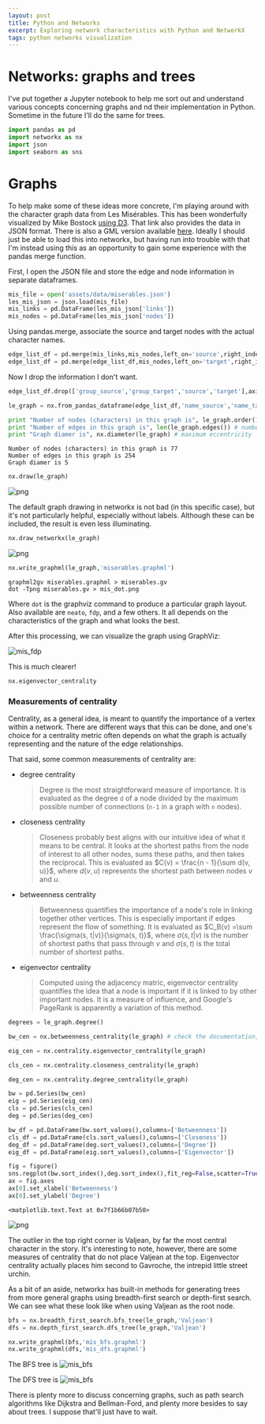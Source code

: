 ```yaml
---
layout: post
title: Python and Networks
excerpt: Exploring network characteristics with Python and NetworkX
tags: python networks visualization
---
```



# Networks: graphs and trees

I've put together a Jupyter notebook to help me sort out and understand various concepts concerning graphs and nd their implementation in Python. Sometime in the future I'll do the same for trees.

```python
import pandas as pd
import networkx as nx
import json
import seaborn as sns
```

# Graphs

To help make some of these ideas more concrete, I'm playing around with the character graph data from Les Misérables. This has been wonderfully visualized by Mike Bostock [using D3](https://bl.ocks.org/mbostock/4062045). That link also provides the data in JSON format. There is also a GML version available [here](https://networkdata.ics.uci.edu/data.php?id=109). Ideally I should just be able to load this into networkx, but having run into trouble with that I'm instead using this as an opportunity to gain some experience with the pandas merge function.

First, I open the JSON file and store the edge and node information in separate dataframes.


```python
mis_file = open('assets/data/miserables.json')
les_mis_json = json.load(mis_file)
mis_links = pd.DataFrame(les_mis_json['links'])
mis_nodes = pd.DataFrame(les_mis_json['nodes'])
```

Using pandas.merge, associate the source and target nodes with the actual character names.


```python
edge_list_df = pd.merge(mis_links,mis_nodes,left_on='source',right_index=True)
edge_list_df = pd.merge(edge_list_df,mis_nodes,left_on='target',right_index=True,suffixes=('_source','_target'))
```

Now I drop the information I don't want.


```python
edge_list_df.drop(['group_source','group_target','source','target'],axis=1,inplace=True)
```


```python
le_graph = nx.from_pandas_dataframe(edge_list_df,'name_source','name_target')
```


```python
print "Number of nodes (characters) in this graph is", le_graph.order() # number of nodes
print "Number of edges in this graph is", len(le_graph.edges()) # number of edges
print "Graph diamer is", nx.diameter(le_graph) # maximum eccentricity
```

    Number of nodes (characters) in this graph is 77
    Number of edges in this graph is 254
    Graph diamer is 5



```python
nx.draw(le_graph)
```


![png](assets/img/posts/output_13_0.png)


The default graph drawing in networkx is not bad (in this specific case), but it's not particularly helpful, especially without labels. Although these can be included, the result is even less illuminating.


```python
nx.draw_networkx(le_graph)
```


![png](assets/img/posts/output_15_0.png)



```python
nx.write_graphml(le_graph,'miserables.graphml')
```



    graphml2gv miserables.graphml > miserables.gv
    dot -Tpng miserables.gv > mis_dot.png
    
Where `dot` is the graphviz command to produce a particular graph layout. Also available are `neato`, `fdp`, and a few others. It all depends on the characteristics of the graph and what looks the best.

After this processing, we can visualize the graph using GraphViz:

![mis_fdp](assets/img/posts/mis_fdp.png)

This is much clearer!


```python
nx.eigenvector_centrality
```

### Measurements of centrality

Centrality, as a general idea, is meant to quantify the importance of a vertex within a network. There are different ways that this can be done, and one's choice for a centrality metric often depends on what the graph is actually representing and the nature of the edge relationships.

That said, some common measurements of centrality are:
 - degree centrality
     > Degree is the most straightforward measure of importance. It is evaluated as the degree `d` of a node divided by the maximum possible number of connections (`n-1` in a graph with `n` nodes).
 - closeness centrality
     > Closeness probably best aligns with our intuitive idea of what it means to be central. It looks at the shortest paths from the node of interest to all other nodes, sums these paths, and then takes the reciprocal. This is evaluated as $C(v) = \frac{n - 1}{\sum d(v, u)}$, where $d(v,u)$ represents the shortest path between nodes $v$ and $u$.
 - betweenness centrality
     > Betweenness quantifies the importance of a node's role in linking together other vertices. This is especially important if edges represent the flow of something. It is evaluated as $C_B(v) =\sum \frac{\sigma(s, t|v)}{\sigma(s, t)}$, where $\sigma(s, t|v)$ is the number of shortest paths that pass through $v$ and $\sigma(s, t)$ is the total number of shortest paths.
 - eigenvector centrality
     > Computed using the adjacency matric, eigenvector centrality quantifies the idea that a node is important if it is linked to by other important nodes. It is a measure of influence, and Google's PageRank is apparently a variation of this method.


```python
degrees = le_graph.degree()

bw_cen = nx.betweenness_centrality(le_graph) # check the documentation, what is this actually calc?

eig_cen = nx.centrality.eigenvector_centrality(le_graph)

cls_cen = nx.centrality.closeness_centrality(le_graph)

deg_cen = nx.centrality.degree_centrality(le_graph)
```


```python
bw = pd.Series(bw_cen)
eig = pd.Series(eig_cen)
cls = pd.Series(cls_cen)
deg = pd.Series(deg_cen)
```


```python
bw_df = pd.DataFrame(bw.sort_values(),columns=['Betweenness'])
cls_df = pd.DataFrame(cls.sort_values(),columns=['Closeness'])
deg_df = pd.DataFrame(deg.sort_values(),columns=['Degree'])
eig_df = pd.DataFrame(eig.sort_values(),columns=['Eigenvector'])
```


```python
fig = figure()
sns.regplot(bw.sort_index(),deg.sort_index(),fit_reg=False,scatter=True)
ax = fig.axes
ax[0].set_xlabel('Betweenness')
ax[0].set_ylabel('Degree')
```




    <matplotlib.text.Text at 0x7f1b66b07b50>




![png](assets/img/posts/output_24_1.png)


The outlier in the top right corner is Valjean, by far the most central character in the story. It's interesting to note, however, there are some measures of centrality that do not place Valjean at the top. Eigenvector centrality actually places him second to Gavroche, the intrepid little street urchin.

As a bit of an aside, networkx has built-in methods for generating trees from more general graphs using breadth-first search or depth-first search. We can see what these look like when using Valjean as the root node.


```python
bfs = nx.breadth_first_search.bfs_tree(le_graph,'Valjean')
dfs = nx.depth_first_search.dfs_tree(le_graph,'Valjean')
```


```python
nx.write_graphml(bfs,'mis_bfs.graphml')
nx.write_graphml(dfs,'mis_dfs.graphml')
```

The BFS tree is
![mis_bfs](assets/img/posts/mis_bfs_fdp.png)

The DFS tree is
![mis_bfs](assets/img/posts/mis_dfs_dot.png)

There is plenty more to discuss concerning graphs, such as path search algorithms like Dijkstra and Bellman-Ford, and plenty more besides to say about trees. I suppose that'll just have to wait.

